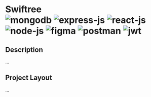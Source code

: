 # Swiftree <br/> ![mongodb](https://img.shields.io/badge/MongoDB-4EA94B?style=for-the-badge&logo=mongodb&logoColor=white) ![express-js](https://img.shields.io/badge/Express.js-000000?style=for-the-badge&logo=express&logoColor=white) ![react-js](https://img.shields.io/badge/React-20232A?style=for-the-badge&logo=react&logoColor=61DAFB) ![node-js](https://img.shields.io/badge/Node.js-339933?style=for-the-badge&logo=nodedotjs&logoColor=white) ![figma](https://img.shields.io/badge/Figma-F24E1E?style=for-the-badge&logo=figma&logoColor=white) ![postman](https://img.shields.io/badge/Postman-FF6C37?style=for-the-badge&logo=Postman&logoColor=white) ![jwt](https://img.shields.io/badge/JWT-000000?style=for-the-badge&logo=JSON%20web%20tokens&logoColor=white)

## Description
...

## Project Layout
...